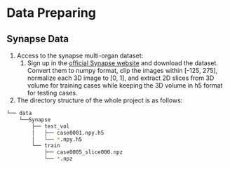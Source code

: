 # Data Preparing
## Synapse Data
1. Access to the synapse multi-organ dataset:
   1. Sign up in the [official Synapse website](https://www.synapse.org/#!Synapse:syn3193805/wiki/) and download the dataset. Convert them to numpy format, clip the images within [-125, 275], normalize each 3D image to [0, 1], and extract 2D slices from 3D volume for training cases while keeping the 3D volume in h5 format for testing cases.
2. The directory structure of the whole project is as follows:

```bash
└── data
    └──Synapse
        ├── test_vol
        │   ├── case0001.npy.h5
        │   └── *.npy.h5
        └── train
            ├── case0005_slice000.npz
            └── *.npz
```

